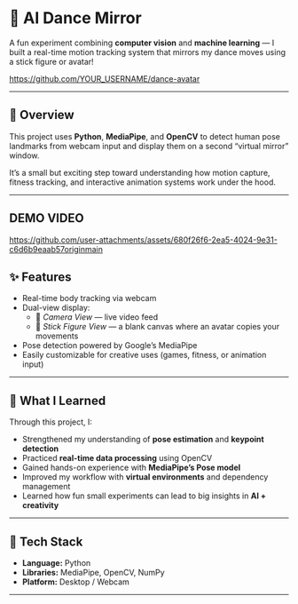 # 🕺 AI Dance Mirror

A fun experiment combining **computer vision** and **machine learning** — I built a real-time motion tracking system that mirrors my dance moves using a stick figure or avatar!

https://github.com/YOUR_USERNAME/dance-avatar

---

## 🎯 Overview

This project uses **Python**, **MediaPipe**, and **OpenCV** to detect human pose landmarks from webcam input and display them on a second “virtual mirror” window.

It’s a small but exciting step toward understanding how motion capture, fitness tracking, and interactive animation systems work under the hood.

---
## DEMO VIDEO
https://github.com/user-attachments/assets/680f26f6-2ea5-4024-9e31-c6d6b9eaab57originmain


## ✨ Features

- Real-time body tracking via webcam  
- Dual-view display:  
  - 🎥 *Camera View* — live video feed  
  - 💃 *Stick Figure View* — a blank canvas where an avatar copies your movements  
- Pose detection powered by Google’s MediaPipe  
- Easily customizable for creative uses (games, fitness, or animation input)

---

## 🧠 What I Learned

Through this project, I:
- Strengthened my understanding of **pose estimation** and **keypoint detection**
- Practiced **real-time data processing** using OpenCV  
- Gained hands-on experience with **MediaPipe’s Pose model**
- Improved my workflow with **virtual environments** and dependency management  
- Learned how fun small experiments can lead to big insights in **AI + creativity**

---

## 🧩 Tech Stack

- **Language:** Python  
- **Libraries:** MediaPipe, OpenCV, NumPy  
- **Platform:** Desktop / Webcam  

---
